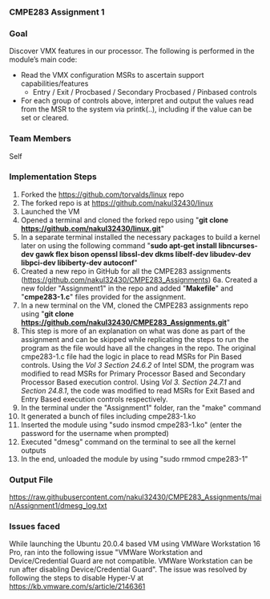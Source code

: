### **CMPE283 Assignment 1**

### **Goal**

Discover VMX features in our processor. The following is performed in the module’s main code:
- Read the VMX configuration MSRs to ascertain support capabilities/features
    - Entry / Exit / Procbased / Secondary Procbased / Pinbased controls
- For each group of controls above, interpret and output the values read from the MSR to the system
via printk(..), including if the value can be set or cleared.

### **Team Members**

Self

### **Implementation Steps**

1. Forked the https://github.com/torvalds/linux repo
2. The forked repo is at https://github.com/nakul32430/linux
3. Launched the VM
4. Opened a terminal and cloned the forked repo using "**git clone https://github.com/nakul32430/linux.git**"
5. In a separate terminal installed the necessary packages to build a kernel later on using the following command "**sudo apt-get install libncurses-dev gawk flex bison openssl libssl-dev dkms libelf-dev libudev-dev libpci-dev libiberty-dev autoconf**"
6. Created a new repo in GitHub for all the CMPE283 assignments (https://github.com/nakul32430/CMPE283_Assignments)
6a. Created a new folder "Assignment1" in the repo and added "**Makefile**" and "**cmpe283-1.c**" files provided for the assignment.
7. In a new terminal on the VM, cloned the CMPE283 assignments repo using "**git clone https://github.com/nakul32430/CMPE283_Assignments.git**"
8. This step is more of an explanation on what was done as part of the assignment and can be skipped while replicating the steps to run the program as the file would have all the changes in the repo. The original cmpe283-1.c file had the logic in place to read MSRs for Pin Based controls. Using the _Vol 3 Section 24.6.2_ of Intel SDM, the program was modified to read MSRs for Primary Processor Based and Secondary Processor Based execution control. Using _Vol 3. Section 24.7.1_ and _Section 24.8.1_, the code was modified to read MSRs for Exit Based and Entry Based execution controls respectively.
9. In the terminal under the "Assignment1" folder, ran the "make" command
10. It generated a bunch of files including cmpe283-1.ko
11. Inserted the module using "sudo insmod cmpe283-1.ko" (enter the password for the username when prompted)
12. Executed "dmesg" command on the terminal to see all the kernel outputs
13. In the end, unloaded the module by using "sudo rmmod cmpe283-1"

### **Output File**

https://raw.githubusercontent.com/nakul32430/CMPE283_Assignments/main/Assignment1/dmesg_log.txt

### **Issues faced**

While launching the Ubuntu 20.0.4 based VM using VMWare Workstation 16 Pro, ran into the following issue "VMWare Workstation and Device/Credential Guard are not compatible. VMWare Workstation can be run after disabling Device/Credential Guard". The issue was resolved by following the steps to disable Hyper-V at https://kb.vmware.com/s/article/2146361